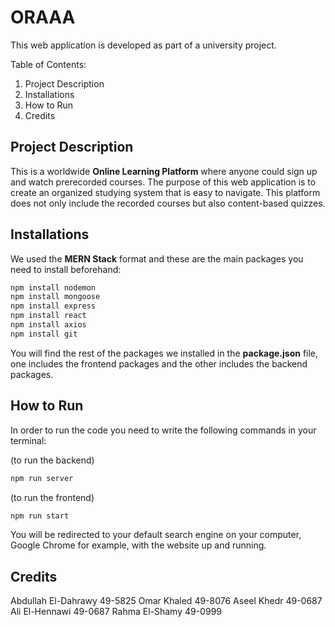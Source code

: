 # ORAAA
This web application is developed as part of a university project.

Table of Contents:
1. Project Description
2. Installations
3. How to Run
4. Credits


## Project Description
This is a worldwide **Online Learning Platform** where anyone could sign up and watch prerecorded courses. The purpose of this web application is to create an organized studying system that is easy to navigate. This platform does not only include the recorded courses but also content-based quizzes.

## Installations
We used the **MERN Stack** format and these are the main packages you need to install beforehand:
```bash
npm install nodemon
npm install mongoose
npm install express
npm install react
npm install axios
npm install git
```
You will find the rest of the packages we installed in the **package.json** file, one includes the frontend packages and the other includes the backend packages.
## How to Run
In order to run the code you need to write the following commands in your terminal:

(to run the backend)
```bash
npm run server
```
(to run the frontend)
```bash
npm run start
```
You will be redirected to your default search engine on your computer, Google Chrome for example, with the website up and running.

 
## Credits

Abdullah El-Dahrawy 49-5825
Omar Khaled 49-8076
Aseel Khedr 49-0687
Ali El-Hennawi 49-0687
Rahma El-Shamy 49-0999

